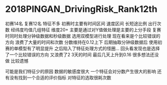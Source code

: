 # 2018PINGAN_DrivingRisk_Rank12th

初赛14名 复赛12名 特征不多 初赛时主要有时间区间 速度区间 长短途比例 出行次数 经纬度均值几组特征 维度20+ 主要是通过对Y值做处理是主要的上分手段
复赛时同时处理分钟级数据和秒级数据 选用双模型进行处理 现在看来是个比较错误的方向 浪费了大量的时间和次数 分数维持在0.12上下 后期抽取分钟级数据后 使用初赛的单模型有了明显提升
之后陷入了特征处理方式的怪圈... 回头看发现也是选择了一个比较错误的方向 又浪费了2 3天的时间 最后几天上升到0.16 很多想法还没做 比较遗憾

可能是我们特征少的原因 数据的敏感度很大 一个特征会对分数产生很大的影响 还有没有找到一个合适的评价指标 对特征的选取很耗次数
